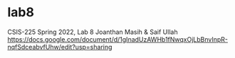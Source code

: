# lab8
CSIS-225 Spring 2022, Lab 8
Joanthan Masih & Saif Ullah
https://docs.google.com/document/d/1gInadUzAWHb1fNwqxOjLbBnvInpR-nqfSdceabvfUhw/edit?usp=sharing
